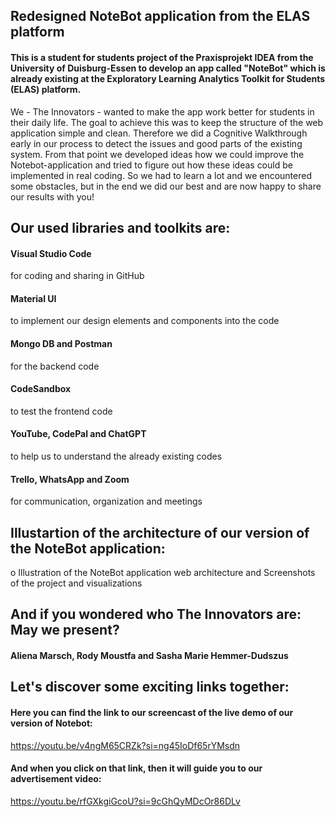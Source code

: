 ## Redesigned NoteBot application from the ELAS platform

#### This is a student for students project of the Praxisprojekt IDEA from the University of Duisburg-Essen to develop an app called "NoteBot" which is already existing at the Exploratory Learning Analytics Toolkit for Students (ELAS) platform.

We - The Innovators - wanted to make the app work better for students in their daily life. 
The goal to achieve this was to keep the structure of the web application simple and clean. 
Therefore we did a Cognitive Walkthrough early in our process to detect the issues and good parts of the existing system.
From that point we developed ideas how we could improve the Notebot-application and tried to figure out how these ideas could be implemented in real coding.
So we had to learn a lot and we encountered some obstacles, but in the end we did our best and are now happy to share our results with you!


## Our used libraries and toolkits are:

#### Visual Studio Code
for coding and sharing in GitHub

#### Material UI
to implement our design elements and components into the code

#### Mongo DB and Postman
for the backend code

#### CodeSandbox
to test the frontend code

#### YouTube, CodePal and ChatGPT
to help us to understand the already existing codes

#### Trello, WhatsApp and Zoom
for communication, organization and meetings


## Illustartion of the architecture of our version of the NoteBot application:


o Illustration of the NoteBot application web architecture and Screenshots of the project and visualizations



## And if you wondered who The Innovators are: May we present?

#### Aliena Marsch, Rody Moustfa and Sasha Marie Hemmer-Dudszus


## Let's discover some exciting links together:

#### Here you can find the link to our screencast of the live demo of our version of Notebot:

https://youtu.be/v4ngM65CRZk?si=ng45IoDf65rYMsdn 


#### And when you click on that link, then it will guide you to our advertisement video:

https://youtu.be/rfGXkgiGcoU?si=9cGhQyMDcOr86DLv

